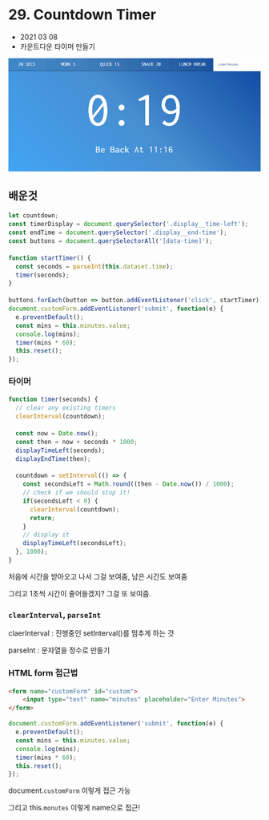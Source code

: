 # 29. Countdown Timer

- 2021 03 08
- 카운트다운 타이머 만들기

![](../image/29.gif)

## 배운것

```javascript
let countdown;
const timerDisplay = document.querySelector('.display__time-left');
const endTime = document.querySelector('.display__end-time');
const buttons = document.querySelectorAll('[data-time]');

function startTimer() {
  const seconds = parseInt(this.dataset.time);
  timer(seconds);
}

buttons.forEach(button => button.addEventListener('click', startTimer));
document.customForm.addEventListener('submit', function(e) {
  e.preventDefault();
  const mins = this.minutes.value;
  console.log(mins);
  timer(mins * 60);
  this.reset();
});
```





 ### 타이머

```javascript
function timer(seconds) {
  // clear any existing timers
  clearInterval(countdown);

  const now = Date.now();
  const then = now + seconds * 1000;
  displayTimeLeft(seconds);
  displayEndTime(then);

  countdown = setInterval(() => {
    const secondsLeft = Math.round((then - Date.now()) / 1000);
    // check if we should stop it!
    if(secondsLeft < 0) {
      clearInterval(countdown);
      return;
    }
    // display it
    displayTimeLeft(secondsLeft);
  }, 1000);
}
```

처음에 시간을 받아오고 나서 그걸 보여줌, 남은 시간도 보여줌

그리고 1초씩 시간이 줄어들겠지? 그걸 또 보여줌.



### `clearInterval`, `parseInt`

claerInterval : 진행중인 setInterval()를 멈추게 하는 것

parseInt : 문자열을 정수로 만들기



### HTML form 접근법

```html
<form name="customForm" id="custom">
    <input type="text" name="minutes" placeholder="Enter Minutes">
</form>
```

```javascript
document.customForm.addEventListener('submit', function(e) {
  e.preventDefault();
  const mins = this.minutes.value;
  console.log(mins);
  timer(mins * 60);
  this.reset();
});
```

document.`customForm` 이렇게 접근 가능

그리고 this.`monutes` 이렇게 name으로 접근!